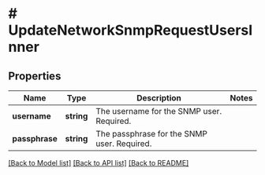 # # UpdateNetworkSnmpRequestUsersInner

## Properties

Name | Type | Description | Notes
------------ | ------------- | ------------- | -------------
**username** | **string** | The username for the SNMP user. Required. |
**passphrase** | **string** | The passphrase for the SNMP user. Required. |

[[Back to Model list]](../../README.md#models) [[Back to API list]](../../README.md#endpoints) [[Back to README]](../../README.md)
